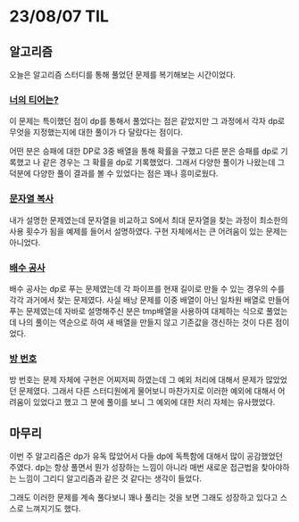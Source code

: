 # 23/08/07 TIL

## 알고리즘

오늘은 알고리즘 스터디를 통해 풀었던 문제를 복기해보는 시간이었다.

### [너의 티어는?](https://www.acmicpc.net/problem/14613)

이 문제는 특이했던 점이 dp를 통해서 풀었다는 점은 같았지만 그 과정에서 각자 dp로 무엇을 지정했는지에 대한 풀이가 다 달랐다는 점이다.

어떤 분은 승패에 대한 DP로 3중 배열을 통해 확률을 구했고 다른 분은 승패를 dp로 기록했고 나 같은 경우는 그 확률을 dp로 기록했었다. 그래서 다양한 풀이가 나왔는데 그 덕분에 다양한 풀이 결과를 볼 수 있었다는 점은 꽤나 흥미로웠다.

### [문자열 복사](https://www.acmicpc.net/problem/2195)

내가 설명한 문제였는데 문자열을 비교하고 S에서 최대 문자열을 찾는 과정이 최소한의 사용 횟수가 됨을 예제를 들어서 설명하였다. 구현 자체에서는 큰 어려움이 있는 문제는 아니었다.

### [배수 공사](https://www.acmicpc.net/problem/15817)

배수 공사는 dp로 푸는 문제였는데 각 파이프를 현재 길이로 만들 수 있는 경우의 수를 각각 과거에서 찾는 문제였다. 사실 배낭 문제를 이중 배열이 아닌 일차원 배열로 만들어 푸는 문제였는데 자바로 설명해주신 분은 tmp배열을 사용하여 대체하는 식으로 풀었는데 나의 풀이는 역순으로 하여 새 배열을 만들지 않고 기존값을 갱신하는 것이 다른 점이었다.

### [방 번호](https://www.acmicpc.net/problem/1082)

방 번호는 문제 자체에 구현은 어찌저찌 하였는데 그 예외 처리에 대해서 문제가 많았었던 문제였다. 그래서 다른 스터디원에게 물어보니 마찬가지로 이러한 예외에 대해서 어려움이 있었다고 했고 그 분에 풀이를 보니 그 예외에 대한 처리 자체는 유사했었다.

## 마무리

이번 주 알고리즘은 dp가 유독 많았어서 다들 dp에 독특함에 대해서 많이 공감했었던 주였다. dp는 항상 풀면서 뭔가 성장하는 느낌이 아니라 매번 새로운 접근법을 찾아야하는 느낌이 그리디 알고리즘과 같은 것 같다는 생각이 들었다.

그래도 이러한 문제를 계속 풀다보니 꽤나 풀리는 것을 보면 그래도 성장하고 있다고 스스로 느껴지기도 했다.
